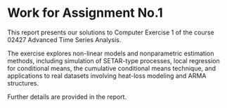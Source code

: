 # Work for Assignment No.1

This report presents our solutions to Computer Exercise 1 of the course 02427 Advanced Time Series Analysis. 

The exercise explores non-linear models and nonparametric estimation methods, including simulation of SETAR-type processes, local regression for conditional means, the cumulative conditional means technique, and applications to real datasets involving heat-loss modeling and ARMA structures.

Further details are provided in the report.


